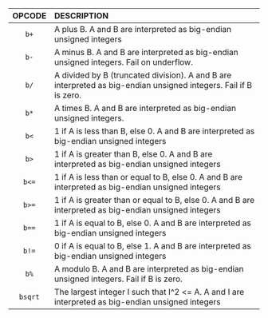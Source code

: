 | OPCODE  | DESCRIPTION                                                                                                      |
|:-------:|:-----------------------------------------------------------------------------------------------------------------|
|  `b+`   | A plus B. A and B are interpreted as big-endian unsigned integers                                                |
|  `b-`   | A minus B. A and B are interpreted as big-endian unsigned integers. Fail on underflow.                           |
|  `b/`   | A divided by B (truncated division). A and B are interpreted as big-endian unsigned integers. Fail if B is zero. |
|  `b*`   | A times B. A and B are interpreted as big-endian unsigned integers.                                              |
|  `b<`   | 1 if A is less than B, else 0. A and B are interpreted as big-endian unsigned integers                           |
|  `b>`   | 1 if A is greater than B, else 0. A and B are interpreted as big-endian unsigned integers                        |
|  `b<=`  | 1 if A is less than or equal to B, else 0. A and B are interpreted as big-endian unsigned integers               |
|  `b>=`  | 1 if A is greater than or equal to B, else 0. A and B are interpreted as big-endian unsigned integers            |
|  `b==`  | 1 if A is equal to B, else 0. A and B are interpreted as big-endian unsigned integers                            |
|  `b!=`  | 0 if A is equal to B, else 1. A and B are interpreted as big-endian unsigned integers                            |
|  `b%`   | A modulo B. A and B are interpreted as big-endian unsigned integers. Fail if B is zero.                          |
| `bsqrt` | The largest integer I such that I^2 <= A. A and I are interpreted as big-endian unsigned integers                |